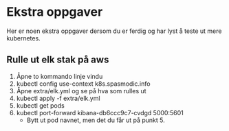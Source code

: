 # Ekstra oppgaver
Her er noen ekstra oppgaver dersom du er ferdig og har lyst å teste ut mere kubernetes.

## Rulle ut elk stak på aws
1. Åpne to kommando linje vindu
2. kubectl config use-context k8s.spasmodic.info
3. Åpne extra/elk.yml og se på hva som rulles ut
4. kubectl apply -f extra/elk.yml
5. kubectl get pods
6. kubectl port-forward kibana-db6ccc9c7-cvdgd 5000:5601
    - Bytt ut pod navnet, men det du får ut på punkt 5. 
